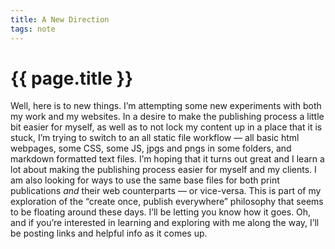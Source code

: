 ```yaml
---
title: A New Direction
tags: note
---
```


{{ page.title }}
================

Well, here is to new things. I’m attempting some new experiments with both my work and my websites. In a desire to make the publishing process a little bit easier for myself, as well as to not lock my content up in a place that it is stuck, I’m trying to switch to an all static file workflow — all basic html webpages, some CSS, some JS, jpgs and pngs in some folders, and markdown formatted text files. I’m hoping that it turns out great and I learn a lot about making the publishing process easier for myself and my clients. I am also looking for ways to use the same base files for both print publications *and* their web counterparts — or vice-versa. This is part of my exploration of the “create once, publish everywhere” philosophy that seems to be floating around these days. I’ll be letting you know how it goes. Oh, and if you’re interested in learning and exploring with me along the way, I’ll be posting links and helpful info as it comes up.